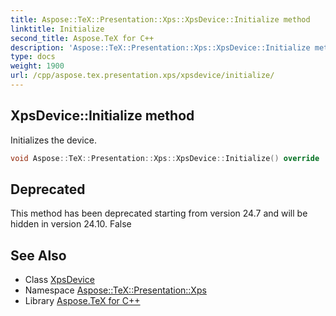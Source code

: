 ```yaml
---
title: Aspose::TeX::Presentation::Xps::XpsDevice::Initialize method
linktitle: Initialize
second_title: Aspose.TeX for C++
description: 'Aspose::TeX::Presentation::Xps::XpsDevice::Initialize method. Initializes the device in C++.'
type: docs
weight: 1900
url: /cpp/aspose.tex.presentation.xps/xpsdevice/initialize/
---
```

## XpsDevice::Initialize method


Initializes the device.

```cpp
void Aspose::TeX::Presentation::Xps::XpsDevice::Initialize() override
```


## Deprecated
This method has been deprecated starting from version 24.7 and will be hidden in version 24.10. False 

## See Also

* Class [XpsDevice](../)
* Namespace [Aspose::TeX::Presentation::Xps](../../)
* Library [Aspose.TeX for C++](../../../)
